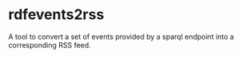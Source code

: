 # rdfevents2rss
A tool to convert a set of events provided by a sparql endpoint into a corresponding RSS feed.
